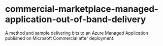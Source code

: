 # commercial-marketplace-managed-application-out-of-band-delivery
A method and sample delivering bits to an Azure Managed Application published on Microsoft Commercial after deployment.

